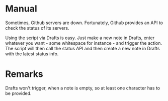 # Manual

Sometimes, Github servers are down. Fortunately, Github provides an API to check the status of its servers.

Using the script via Drafts is easy. Just make a new note in Drafts, enter whatever you want - some whitespace for instance - and trigger the action. The script will then call the status API and then create a new note in Drafts with the latest status info.

# Remarks

Drafts won't trigger, when a note is empty, so at least one character has to be provided.
